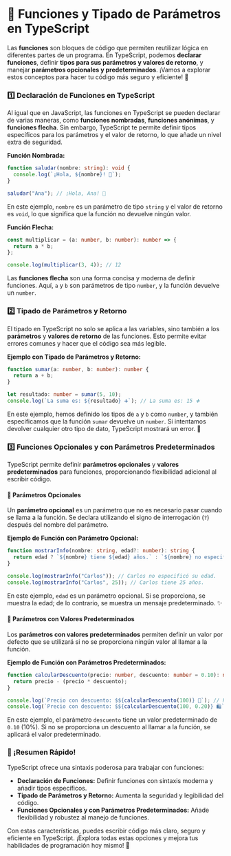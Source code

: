 # 🔧 Funciones y Tipado de Parámetros en TypeScript

Las **funciones** son bloques de código que permiten reutilizar lógica en diferentes partes de un programa. En TypeScript, podemos **declarar funciones**, definir **tipos para sus parámetros y valores de retorno**, y manejar **parámetros opcionales y predeterminados**. ¡Vamos a explorar estos conceptos para hacer tu código más seguro y eficiente! 🚀

### 1️⃣ Declaración de Funciones en TypeScript

Al igual que en JavaScript, las funciones en TypeScript se pueden declarar de varias maneras, como **funciones nombradas**, **funciones anónimas**, y **funciones flecha**. Sin embargo, TypeScript te permite definir tipos específicos para los parámetros y el valor de retorno, lo que añade un nivel extra de seguridad.

**Función Nombrada:**

```typescript
function saludar(nombre: string): void {
  console.log(`¡Hola, ${nombre}! 👋`);
}

saludar("Ana"); // ¡Hola, Ana! 👋
```

En este ejemplo, `nombre` es un parámetro de tipo `string` y el valor de retorno es `void`, lo que significa que la función no devuelve ningún valor.

**Función Flecha:**

```typescript
const multiplicar = (a: number, b: number): number => {
  return a * b;
};

console.log(multiplicar(3, 4)); // 12
```

Las **funciones flecha** son una forma concisa y moderna de definir funciones. Aquí, `a` y `b` son parámetros de tipo `number`, y la función devuelve un `number`.

### 2️⃣ Tipado de Parámetros y Retorno

El tipado en TypeScript no solo se aplica a las variables, sino también a los **parámetros** y **valores de retorno** de las funciones. Esto permite evitar errores comunes y hacer que el código sea más legible.

**Ejemplo con Tipado de Parámetros y Retorno:**

```typescript
function sumar(a: number, b: number): number {
  return a + b;
}

let resultado: number = sumar(5, 10);
console.log(`La suma es: ${resultado} ➕`); // La suma es: 15 ➕
```

En este ejemplo, hemos definido los tipos de `a` y `b` como `number`, y también especificamos que la función `sumar` devuelve un `number`. Si intentamos devolver cualquier otro tipo de dato, TypeScript mostrará un error. 🛑

### 3️⃣ Funciones Opcionales y con Parámetros Predeterminados

TypeScript permite definir **parámetros opcionales** y **valores predeterminados** para funciones, proporcionando flexibilidad adicional al escribir código.

#### 🔹 Parámetros Opcionales

Un **parámetro opcional** es un parámetro que no es necesario pasar cuando se llama a la función. Se declara utilizando el signo de interrogación (`?`) después del nombre del parámetro.

**Ejemplo de Función con Parámetro Opcional:**

```typescript
function mostrarInfo(nombre: string, edad?: number): string {
  return edad ? `${nombre} tiene ${edad} años.` : `${nombre} no especificó su edad.`;
}

console.log(mostrarInfo("Carlos")); // Carlos no especificó su edad.
console.log(mostrarInfo("Carlos", 25)); // Carlos tiene 25 años.
```

En este ejemplo, `edad` es un parámetro opcional. Si se proporciona, se muestra la edad; de lo contrario, se muestra un mensaje predeterminado. ✨

#### 🔹 Parámetros con Valores Predeterminados

Los **parámetros con valores predeterminados** permiten definir un valor por defecto que se utilizará si no se proporciona ningún valor al llamar a la función.

**Ejemplo de Función con Parámetros Predeterminados:**

```typescript
function calcularDescuento(precio: number, descuento: number = 0.10): number {
  return precio - (precio * descuento);
}

console.log(`Precio con descuento: $${calcularDescuento(100)} 🛒`); // Precio con descuento: $90
console.log(`Precio con descuento: $${calcularDescuento(100, 0.20)} 🛍️`); // Precio con descuento: $80
```

En este ejemplo, el parámetro `descuento` tiene un valor predeterminado de `0.10` (10%). Si no se proporciona un descuento al llamar a la función, se aplicará el valor predeterminado.

### 🌟 ¡Resumen Rápido!

TypeScript ofrece una sintaxis poderosa para trabajar con funciones:

- **Declaración de Funciones:** Definir funciones con sintaxis moderna y añadir tipos específicos.
- **Tipado de Parámetros y Retorno:** Aumenta la seguridad y legibilidad del código.
- **Funciones Opcionales y con Parámetros Predeterminados:** Añade flexibilidad y robustez al manejo de funciones.

Con estas características, puedes escribir código más claro, seguro y eficiente en TypeScript. ¡Explora todas estas opciones y mejora tus habilidades de programación hoy mismo! 💪